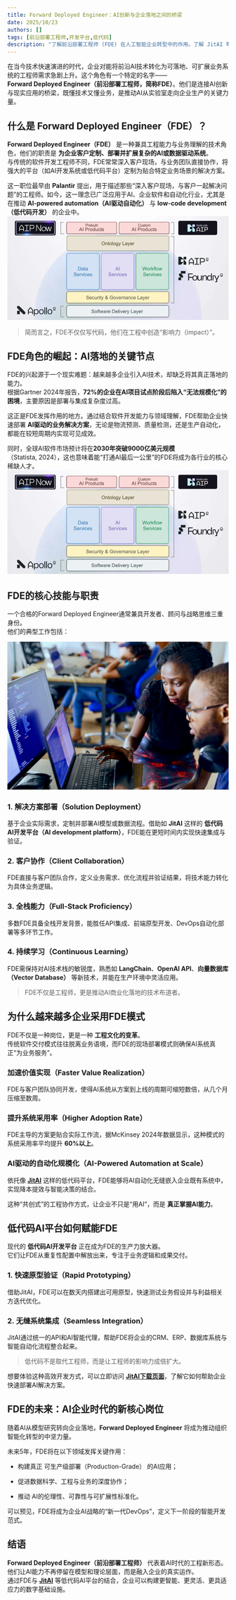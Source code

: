 ```yaml
---
title: Forward Deployed Engineer：AI创新与企业落地之间的桥梁
date: 2025/10/23
authors: []
tags: [前沿部署工程师,开发平台,低代码]
description: "了解前沿部署工程师 (FDE) 在人工智能企业转型中的作用。了解 JitAI 等低代码平台如何实现人工智能驱动的大规模自动化。"
---
```


在当今技术快速演进的时代，企业对能将前沿AI技术转化为可落地、可扩展业务系统的工程师需求急剧上升。这个角色有一个特定的名字——**Forward Deployed Engineer（前沿部署工程师，简称FDE）**。他们是连接AI创新与现实应用的桥梁，既懂技术又懂业务，是推动AI从实验室走向企业生产的关键力量。

## 什么是 Forward Deployed Engineer（FDE）？

**Forward Deployed Engineer（FDE）** 是一种兼具工程能力与业务理解的技术角色，他们的职责是 **为企业客户定制、部署并扩展复杂的AI或数据驱动系统**。  
与传统的软件开发工程师不同，FDE常常深入客户现场，与业务团队直接协作，将强大的平台（如AI开发系统或低代码平台）定制为贴合特定业务场景的解决方案。

这一职位最早由 **Palantir** 提出，用于描述那些“深入客户现场，与客户一起解决问题”的工程师。如今，这一理念已广泛应用于AI、企业软件和自动化行业，尤其是在推动 **AI-powered automation（AI驱动自动化）** 与 **low-code development（低代码开发）** 的企业中。
![Palantir产品](/i18n/zh/docusaurus-plugin-content-blog/forward-deployed-engineer-ai-enterprise/Products%20of%20Palantir.png)
> 简而言之，FDE不仅仅写代码，他们在工程中创造“影响力（impact）”。



## FDE角色的崛起：AI落地的关键节点

FDE的兴起源于一个现实难题：越来越多企业引入AI技术，却缺乏将其真正落地的能力。  
根据Gartner 2024年报告，**72%的企业在AI项目试点阶段后陷入“无法规模化”的困境**，主要原因是部署与集成复杂度过高。

这正是FDE发挥作用的地方。通过结合软件开发能力与领域理解，FDE帮助企业快速部署 **AI驱动的业务解决方案**，无论是物流预测、质量检测，还是生产自动化，都能在较短周期内实现可见成效。

同时，全球AI软件市场预计将在**2030年突破9000亿美元规模**（Statista, 2024），这也意味着能“打通AI最后一公里”的FDE将成为各行业的核心稀缺人才。
![Palantir](/i18n/zh/docusaurus-plugin-content-blog/forward-deployed-engineer-ai-enterprise/Products%20of%20Palantir.png)


## FDE的核心技能与职责

一个合格的Forward Deployed Engineer通常兼具开发者、顾问与战略思维三重身份。  
他们的典型工作包括：

![前沿部署工程师工作示意图](/i18n/zh/docusaurus-plugin-content-blog/forward-deployed-engineer-ai-enterprise/software%20engineer%20works%20with%20customer.jpg)
### 1. 解决方案部署（Solution Deployment）

基于企业实际需求，定制并部署AI模型或数据流程。借助如 **JitAI** 这样的 **低代码AI开发平台（AI development platform）**，FDE能在更短时间内实现快速集成与验证。

### 2. 客户协作（Client Collaboration）

FDE直接与客户团队合作，定义业务需求、优化流程并验证结果，将技术能力转化为具体业务逻辑。

### 3. 全栈能力（Full-Stack Proficiency）

多数FDE具备全栈开发背景，能胜任API集成、前端原型开发、DevOps自动化部署等多环节工作。

### 4. 持续学习（Continuous Learning）

FDE需保持对AI技术栈的敏锐度，熟悉如 **LangChain**、**OpenAI API**、**向量数据库（Vector Database）** 等新技术，并能在生产环境中灵活应用。

> FDE不仅是工程师，更是推动AI商业化落地的技术布道者。



## 为什么越来越多企业采用FDE模式

FDE不仅是一种岗位，更是一种 **工程文化的变革**。  
传统软件交付模式往往脱离业务语境，而FDE的现场部署模式则确保AI系统真正“为业务服务”。

### 加速价值实现（Faster Value Realization）

FDE与客户团队协同开发，使得AI系统从方案到上线的周期可缩短数倍，从几个月压缩至数周。

### 提升系统采用率（Higher Adoption Rate）

FDE主导的方案更贴合实际工作流，据McKinsey 2024年数据显示，这种模式的系统采用率平均提升 **60%以上**。

### AI驱动的自动化规模化（AI-Powered Automation at Scale）

依托像 [**JitAI**](https://jit.pro) 这样的低代码平台，FDE能够将AI自动化无缝嵌入企业既有系统中，实现降本提效与智能决策的结合。

这种“共创式”的工程协作方式，让企业不只是“用AI”，而是 **真正掌握AI能力**。



## 低代码AI平台如何赋能FDE

现代的 **低代码AI开发平台** 正在成为FDE的生产力放大器。  
它们让FDE从重复性配置中解放出来，专注于业务逻辑和成果交付。

### 1. 快速原型验证（Rapid Prototyping）

借助JitAI，FDE可以在数天内搭建出可用原型，快速测试业务假设并与利益相关方迭代优化。

### 2. 无缝系统集成（Seamless Integration）

JitAI通过统一的API和AI智能代理，帮助FDE将企业的CRM、ERP、数据库系统与智能自动化流程整合起来。


> 低代码不是取代工程师，而是让工程师的影响力成倍扩大。

想要体验这种高效开发方式，可以立即访问 [**JitAI下载页面**](https://jit.pro/download)，了解它如何帮助企业快速部署AI解决方案。



## FDE的未来：AI企业时代的新核心岗位

随着AI从模型研究转向企业落地，**Forward Deployed Engineer** 将成为推动组织智能化转型的中坚力量。

未来5年，FDE将在以下领域发挥关键作用：

*   构建真正 可生产级部署（Production-Grade） 的AI应用；
    
*   促进数据科学、工程与业务的深度协作；
    
*   推动 AI的伦理性、可靠性与可扩展性标准化。
    

可以预见，FDE将成为企业AI战略的“新一代DevOps”，定义下一阶段的智能开发范式。


## 结语

**Forward Deployed Engineer（前沿部署工程师）** 代表着AI时代的工程新形态。  
他们让AI能力不再停留在模型和理论层面，而是融入企业的真实运作。  
通过FDE与 [**JitAI**](https://jit.pro) 等低代码AI平台的结合，企业可以构建更智能、更灵活、更具适应力的数字基础设施。